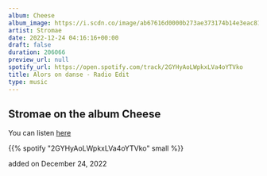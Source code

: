 ```yaml
---
album: Cheese
album_image: https://i.scdn.co/image/ab67616d0000b273ae373174b14e3eac81554402
artist: Stromae
date: 2022-12-24 04:16:16+00:00
draft: false
duration: 206066
preview_url: null
spotify_url: https://open.spotify.com/track/2GYHyAoLWpkxLVa4oYTVko
title: Alors on danse - Radio Edit
type: music
---
```



## Stromae on the album Cheese

You can listen [here](https://open.spotify.com/track/2GYHyAoLWpkxLVa4oYTVko)

{{% spotify "2GYHyAoLWpkxLVa4oYTVko" small %}}

added on December 24, 2022